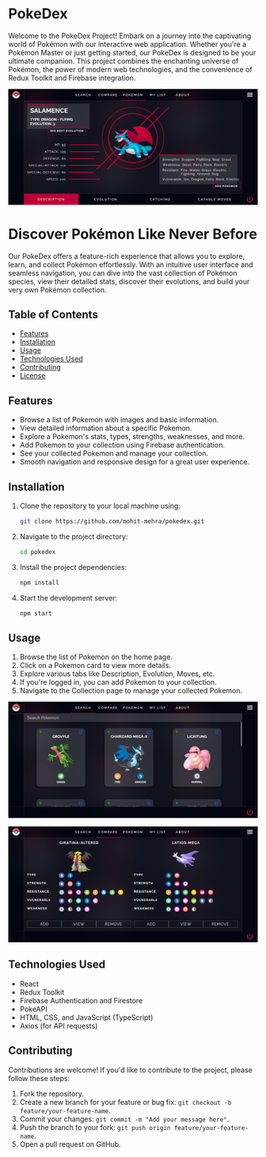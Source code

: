 # PokeDex 

Welcome to the PokeDex Project! Embark on a journey into the captivating world of Pokémon with our interactive web application. Whether you're a Pokémon Master or just getting started, our PokeDex is designed to be your ultimate companion. This project combines the enchanting universe of Pokémon, the power of modern web technologies, and the convenience of Redux Toolkit and Firebase integration.

![PokeDex Screenshot](/images/pokedex-screenshot.png)

# Discover Pokémon Like Never Before

Our PokeDex offers a feature-rich experience that allows you to explore, learn, and collect Pokémon effortlessly. With an intuitive user interface and seamless navigation, you can dive into the vast collection of Pokémon species, view their detailed stats, discover their evolutions, and build your very own Pokémon collection.

## Table of Contents

- [Features](#features)
- [Installation](#installation)
- [Usage](#usage)
- [Technologies Used](#technologies-used)
- [Contributing](#contributing)
- [License](#license)

## Features

- Browse a list of Pokemon with images and basic information.
- View detailed information about a specific Pokemon.
- Explore a Pokemon's stats, types, strengths, weaknesses, and more.
- Add Pokemon to your collection using Firebase authentication.
- See your collected Pokemon and manage your collection.
- Smooth navigation and responsive design for a great user experience.

## Installation

1. Clone the repository to your local machine using:

   ```bash
   git clone https://github.com/mohit-mehra/pokedex.git
   ```

2. Navigate to the project directory:

   ```bash
   cd pokedex
   ```

3. Install the project dependencies:

   ```bash
   npm install
   ```

4. Start the development server:

   ```bash
   npm start
   ```

## Usage

1. Browse the list of Pokemon on the home page.
2. Click on a Pokemon card to view more details.
3. Explore various tabs like Description, Evolution, Moves, etc.
4. If you're logged in, you can add Pokemon to your collection.
5. Navigate to the Collection page to manage your collected Pokemon.

![PokeDex Detail Page](/images/pokedex-detail.png)

![PokeDex Detail Page](/images/pokedex-compare.png)

## Technologies Used

- React
- Redux Toolkit
- Firebase Authentication and Firestore
- PokeAPI
- HTML, CSS, and JavaScript (TypeScript)
- Axios (for API requests)

## Contributing

Contributions are welcome! If you'd like to contribute to the project, please follow these steps:

1. Fork the repository.
2. Create a new branch for your feature or bug fix: `git checkout -b feature/your-feature-name`.
3. Commit your changes: `git commit -m "Add your message here"`.
4. Push the branch to your fork: `git push origin feature/your-feature-name`.
5. Open a pull request on GitHub.
